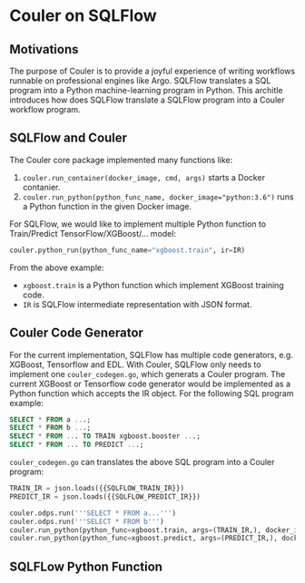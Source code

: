 # Couler on SQLFlow

## Motivations

The purpose of Couler is to provide a joyful experience of writing workflows runnable on professional engines like Argo. SQLFlow translates a SQL program into a Python machine-learning program in Python.
This architle introduces how does SQLFlow translate a SQLFlow program into a Couler workflow program.

## SQLFlow and Couler

The Couler core package implemented many functions like:
1. `couler.run_container(docker_image, cmd, args)` starts a Docker contanier.
1. `couler.run_python(python_func_name, docker_image="python:3.6")` runs a Python function in the given Docker image.

For SQLFlow, we would like to implement multiple Python function to Train/Predict TensorFlow/XGBoost/... model:

``` python
couler.python_run(python_func_name="xgboost.train", ir=IR)
```

From the above example:

- `xgboost.train` is a Python function which implement XGBoost training code.
- `IR` is SQLFlow intermediate representation with JSON format.

## Couler Code Generator

For the current implementation, SQLFlow has multiple code generators, e.g. XGBoost, Tensorflow and EDL. With Couler,
SQLFlow only needs to implement one `couler_codegen.go`, which generats a Couler program. The current XGBoost or Tensorflow code generator would be implemented as a Python function which accepts the IR object. For the following SQL program example:

``` sql
SELECT * FROM a ...;
SELECT * FROM b ...;
SELECT * FROM ... TO TRAIN xgboost.booster ...;
SELECT * FROM ... TO PREDICT ...;
```

`couler_codegen.go` can translates the above SQL program into a Couler program:

``` python
TRAIN_IR = json.loads({{SQLFLOW_TRAIN_IR}})
PREDICT_IR = json.loads({{SQLFLOW_PREDICT_IR}})

couler.odps.run('''SELECT * FROM a...''')
couler.odps.run('''SELECT * FROM b''')
couler.run_python(python_func=xgboost.train, args=(TRAIN_IR,), docker_image="sqlflow/sqlflow")
couler.run_python(python_func=xgboost.predict, args=(PREDICT_IR,), docker_image="sqlflow/sqlflow")
```

## SQLFLow Python Function
